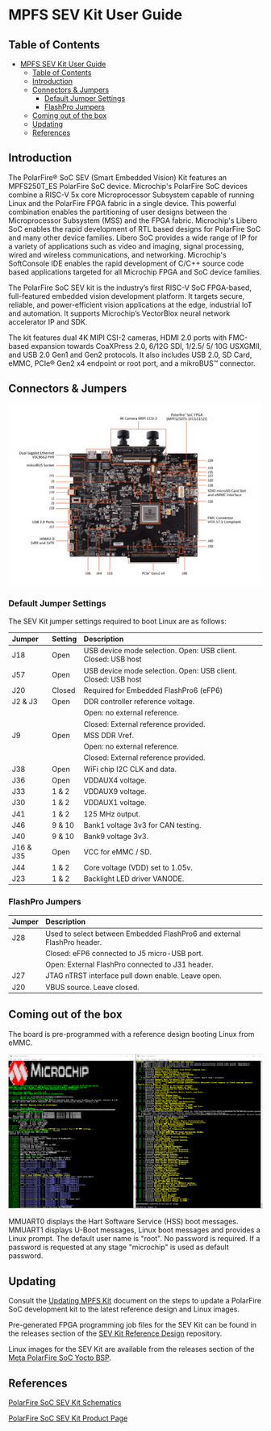# MPFS SEV Kit User Guide

## Table of Contents

- [MPFS SEV Kit User Guide](#mpfs-sev-kit-user-guide)
  - [Table of Contents](#table-of-contents)
  - [Introduction](#introduction)
  - [Connectors & Jumpers](#connectors-&-Jumpers)
    - [Default Jumper Settings](#default-jumper-settings)
    - [FlashPro Jumpers](#flashpro-jumpers)
  - [Coming out of the box](#coming-out-of-the-box)
  - [Updating](#updating)
  - [References](#references)

<a name="introduction"></a>

## Introduction

The PolarFire® SoC SEV (Smart Embedded Vision) Kit features an MPFS250T_ES PolarFire SoC device.
Microchip's PolarFire SoC devices combine a RISC-V 5x core Microprocessor Subsystem capable of running Linux and the PolarFire FPGA fabric in a single device.
This powerful combination enables the partitioning of user designs between the Microprocessor Subsystem (MSS) and the FPGA fabric.
Microchip's Libero SoC enables the rapid development of RTL based designs for PolarFire SoC and many other device families.
Libero SoC provides a wide range of IP for a variety of applications such as video and imaging, signal processing, wired and wireless communications, and networking.
Microchip's SoftConsole IDE enables the rapid development of C/C++ source code based applications targeted for all Microchip FPGA and SoC device families.

The PolarFire SoC SEV kit is the industry’s first RISC-V SoC FPGA-based, full-featured embedded vision
development platform.
It targets secure, reliable, and power-efficient vision applications at the edge, industrial IoT and automation.
It supports Microchip’s VectorBlox neural network accelerator IP and SDK.

The kit features dual 4K MIPI CSI-2 cameras, HDMI 2.0 ports with FMC-based expansion towards CoaXPress 2.0,
6/12G SDI, 1/2.5/ 5/ 10G USXGMII, and USB 2.0 Gen1 and Gen2 protocols. It also includes USB 2.0, SD Card,
eMMC, PCIe® Gen2 x4 endpoint or root port, and a mikroBUS™ connector.

<a name="connectors"></a>

## Connectors & Jumpers

![](./images/sev-kit-jumpers-settings.png)

<a name="default-jumper-settings"></a>

### Default Jumper Settings

The SEV Kit jumper settings required to boot Linux are as follows:

| Jumper | Setting | Description                                                               |
|:-------|:--------|:--------------------------------------------------------------------------|
| J18    | Open    | USB device mode selection. Open: USB client. Closed: USB host             |
| J57    | Open    | USB device mode selection. Open: USB client. Closed: USB host             |
| J20    | Closed  | Required for Embedded FlashPro6 (eFP6)                                    |
| J2 & J3| Open    | DDR controller reference voltage.                                         |
|        |         | Open: no external reference.                                              |
|        |         | Closed: External reference provided.                                      |
| J9     | Open    | MSS DDR Vref.                                                             |
|        |         | Open: no external reference.                                              |
|        |         | Closed: External reference provided.                                      |
| J38    | Open    | WiFi chip I2C CLK and data.                                               |
| J36    | Open    | VDDAUX4 voltage.                                                          |
| J33    | 1 & 2   | VDDAUX9 voltage.                                                          |
| J30    | 1 & 2   | VDDAUX1 voltage.                                                          |
| J41    | 1 & 2   | 125 MHz output.                                                           |
| J46    | 9 & 10  | Bank1 voltage 3v3 for CAN testing.                                        |
| J40    | 9 & 10  | Bank9 voltage 3v3.                                                        |
| J16 & J35| Open  | VCC for eMMC / SD.                                                        |
| J44    | 1 & 2   | Core voltage (VDD) set to 1.05v.                                          |
| J23    | 1 & 2   | Backlight LED driver VANODE.                                              |

<a name="flashpro-jumpers"></a>

### FlashPro Jumpers

| Jumper | Description                                                             |
|:-------|:------------------------------------------------------------------------|
| J28    | Used to select between Embedded FlashPro6 and external FlashPro header. |
|        | Closed: eFP6 connected to J5 micro-USB port.                            |
|        | Open: External FlashPro connected to J31 header.                        |
| J27    | JTAG nTRST interface pull down enable. Leave open.                      |
| J20    | VBUS source. Leave closed.                                              |

<a name="coming-out-of-the-box"></a>

## Coming out of the box

The board is pre-programmed with a reference design booting Linux from eMMC.

![](./images/sev-kit-terminals.png)

MMUART0 displays the Hart Software Service (HSS) boot messages. MMUART1 displays U-Boot messages, Linux boot messages and provides a Linux prompt. The default user name is "root". No password is required. If a password is requested at any stage "microchip" is used as default password.

<a name="updating"></a>

## Updating

Consult the [Updating MPFS Kit](https://mi-v-ecosystem.github.io/redirects/boards-mpfs-generic-updating-mpfs-kit) document on the steps to update a PolarFire SoC development kit to the latest reference design and Linux images.

Pre-generated FPGA programming job files for the SEV Kit can be found in the releases section of the [SEV Kit Reference Design](https://mi-v-ecosystem.github.io/redirects/repo-sev-kit-reference-design) repository.

Linux images for the SEV Kit are available from the releases section of the [Meta PolarFire SoC Yocto BSP](https://mi-v-ecosystem.github.io/redirects/releases-meta-polarfire-soc-yocto-bsp).

<a name="references"></a>

## References

[PolarFire SoC SEV Kit Schematics](https://ww1.microchip.com/downloads/aemDocuments/documents/FPGA/ProductDocuments/ReferenceManuals/PolarFire_SoC_SEV_KIT_Schematics.pdf)

[PolarFire SoC SEV Kit Product Page](https://www.microchip.com/en-us/development-tool/MPFS250-VIDEO-KIT)
